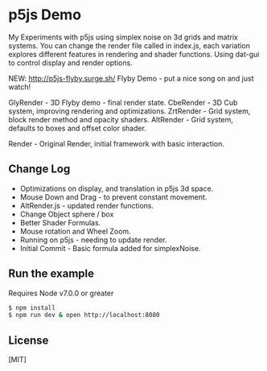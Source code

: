 # p5js Demo
  My Experiments with p5js using simplex noise on 3d grids and matrix systems.
  You can change the render file called in index.js, each variation
  explores different features in rendering and shader functions. Using dat-gui
  to control display and render options.

  NEW: http://p5js-flyby.surge.sh/ Flyby Demo - put a nice song on and just watch!
  
  GlyRender - 3D Flyby demo - final render state.
  CbeRender - 3D Cub system, improving rendering and optimizations.
  ZrtRender - Grid system, block render method and opacity shaders.
  AltRender - Grid system, defaults to boxes and offset color shader.

  Render - Original Render, initial framework with basic interaction.

## Change Log
  * Optimizations on display, and translation in p5js 3d space.
  * Mouse Down and Drag - to prevent constant movement.
  * AltRender.js - updated render functions.
  * Change Object sphere / box
  * Better Shader Formulas.
  * Mouse rotation and Wheel Zoom.
  * Running on p5js - needing to update render.
  * Initial Commit - Basic formula added for simplexNoise.

## Run the example
  Requires Node v7.0.0 or greater

```bash
$ npm install
$ npm run dev & open http://localhost:8080
```

## License

[MIT]
